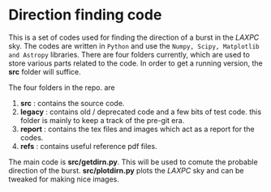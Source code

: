 # Direction finding code
This is a set of codes used for finding the direction of a burst in the *LAXPC* sky. The codes are written in `Python` and use the `Numpy, Scipy, Matplotlib and Astropy` libraries. There are four folders currently, which are used to store various parts related to the code. In order to get a running version, the **src** folder will suffice.

The four folders in the repo. are

 1. **src** : contains the source code.
 2. **legacy** : contains old / deprecated code and a few bits of test code. this folder is mainly to keep a track of the pre-git era.
 3. **report** : contains the tex files and images which act as a report for the codes.
 4. **refs** : contains useful reference pdf files.

The main code is **src/getdirn.py**. This will be used to comute the probable direction of the burst. **src/plotdirn.py** plots the *LAXPC* sky and can be tweaked for making nice images.
